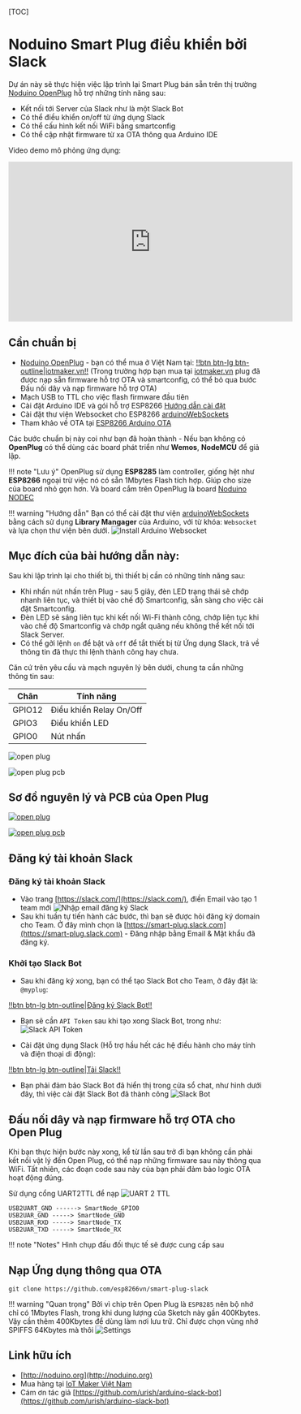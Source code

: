 [TOC]
# Noduino Smart Plug điều khiển bởi Slack

Dự án này sẽ thực hiện việc lập trình lại Smart Plug bán sẵn trên thị trường [Noduino OpenPlug](http://noduino.org) hỗ trợ những tính năng sau:

- Kết nối tới Server của Slack như là một Slack Bot 
- Có thể điều khiển on/off từ ứng dụng Slack 
- Có thể cấu hình kết nối WiFi bằng smartconfig
- Có thể cập nhật firmware từ xa OTA thông qua Arduino IDE

Video demo mô phỏng ứng dụng: 

<iframe width="560" height="315" src="https://www.youtube.com/embed/hjNZVuSrc7c" frameborder="0" allowfullscreen></iframe>

## Cần chuẩn bị
- [Noduino OpenPlug](http://noduino.org) - bạn có thể mua ở Việt Nam tại: [!!btn btn-lg btn-outline|iotmaker.vn!!](https://iotmaker.vn) (Trong trường hợp bạn mua tại [iotmaker.vn](https://iotmaker.vn) plug đã được nạp sẵn firmware hỗ trợ OTA và smartconfig, có thể bỏ qua bước Đấu nối dây và nạp firmware hỗ trợ OTA)
- Mạch USB to TTL cho việc flash firmware đầu tiên 
- Cài đặt Arduino IDE và gói hỗ trợ ESP8266 [Hướng dẫn cài đặt](../basic/install.md)
- Cài đặt thư viện Websocket cho ESP8266 [arduinoWebSockets](https://github.com/Links2004/arduinoWebSockets)
- Tham khảo về OTA tại [ESP8266 Arduino OTA](../ota/arduino-fota.md)

Các bước chuẩn bị này coi như bạn đã hoàn thành - Nếu bạn không có **OpenPlug** có thể dùng các board phát triển như **Wemos**, **NodeMCU** để giả lập.

!!! note "Lưu ý"
    OpenPlug sử dụng **ESP8285** làm controller, giống hệt như **ESP8266** ngoại trừ việc nó có sẵn 1Mbytes Flash tích hợp. Giúp cho size của board nhỏ gọn hơn. Và board cắm trên OpenPlug là board [Noduino NODEC](https://iotmaker.vn/wireless/wi-fi/nodec/)

!!! warning "Hướng dẫn" 
    Bạn có thể cài đặt thư viện [arduinoWebSockets](https://github.com/Links2004/arduinoWebSockets) bằng cách sử dụng **Library Mangager** của Arduino, với từ khóa: `Websocket` và lựa chọn thư viện bên dưới.
    ![Install Arduino Websocket](images/openplug/lib-man.png)

## Mục đích của bài hướng dẫn này:

Sau khi lập trình lại cho thiết bị, thì thiết bị cần có những tính năng sau:

- Khi nhấn nút nhấn trên Plug - sau 5 giây, đèn LED trạng thái sẽ chớp nhanh liên tục, và thiết bị vào chế độ Smartconfig, sẵn sàng cho việc cài đặt Smartconfig. 
- Đèn LED sẽ sáng liên tục khi kết nối Wi-Fi thành công, chớp liên tục khi vào chế độ Smartconfig và chớp ngắt quãng nếu không thể kết nối tới Slack Server. 
- Có thể gởi lệnh `on` để bật và `off` để tắt thiết bị từ Ứng dụng Slack, trả về thông tin đã thực thi lệnh thành công hay chưa.

Căn cứ trên yêu cầu và mạch nguyên lý bên dưới, chung ta cần những thông tin sau: 

| Chân   | Tính năng               |
|--------|-------------------------|
| GPIO12 | Điều khiển Relay On/Off |
| GPIO3  | Điều khiển LED          |
| GPIO0  | Nút nhấn                |



![open plug](images/open-plug.jpg)

![open plug pcb](images/open-plug-pcb.jpg)

## Sơ đồ nguyên lý và PCB của Open Plug 

[![open plug](images/open-plug-sch.png)](images/open-plug-sch.png)

[![open plug pcb](images/open-plug-pcb1.png)](images/open-plug-pcb1.png)

## Đăng ký tài khoản Slack 

### Đăng ký tài khoản Slack

- Vào trang [https://slack.com/](https://slack.com/), điền Email vào tạo 1 team mới
![Nhập email đăng ký Slack](images/openplug/slack01.png)
- Sau khi tuần tự tiến hành các bước, thì bạn sẽ được hỏi đăng ký domain cho Team. Ở đây mình chọn là [https://smart-plug.slack.com](https://smart-plug.slack.com) - Đăng nhập bằng Email & Mật khẩu đã đăng ký. 

### Khởi tạo Slack Bot 

- Sau khi đăng ký xong, bạn có thể tạo Slack Bot cho Team, ở đây đặt là: `@myplug`:

[!!btn btn-lg btn-outline|Đăng ký Slack Bot!!](https://my.slack.com/services/new/bot)

- Bạn sẽ cần `API Token` sau khi tạo xong Slack Bot, trong như: 
![Slack API Token](images/openplug/slack-setup-ok.png)

- Cài đặt ứng dụng Slack (Hỗ trợ hầu hết các hệ điều hành cho máy tính và điện thoại di động):

[!!btn btn-lg btn-outline|Tải Slack!!](https://slack.com/downloads/osx) 

- Bạn phải đảm bảo Slack Bot đã hiển thị trong cửa sổ chat, như hình dưới đây, thì việc cài đặt Slack Bot đã thành công 
![Slack Bot](images/openplug/slack-bot.png)

## Đấu nối dây và nạp firmware hỗ trợ OTA cho Open Plug  

Khi bạn thực hiện bước này xong, kể từ lần sau trở đi bạn không cần phải kết nối vật lý đến Open Plug, có thể nạp những firmware sau này thông qua WiFi. Tất nhiên, các đoạn code sau này của bạn phải đảm bảo logic OTA hoạt động đúng.

Sử dụng cổng UART2TTL để nạp 
![UART 2 TTL](images/openplug/ft232.jpg)
```
USB2UART_GND ------> SmartNode_GPIO0
USB2UAR_GND -----> SmartNode_GND
USB2UAR_RXD -----> SmartNode_TX
USB2UAR_TXD -----> SmartNode_RX
```

!!! note "Notes"
    Hình chụp đấu đối thực tế sẽ được cung cấp sau

## Nạp Ứng dụng thông qua OTA 

```
git clone https://github.com/esp8266vn/smart-plug-slack
```

!!! warning "Quan trọng"
    Bởi vì chip trên Open Plug là `ESP8285` nên bộ nhớ chỉ có 1Mbytes Flash, trong khi dung lượng của Sketch này gần 400Kbytes. Vậy cần thêm 400Kbytes để dùng làm nơi lưu trữ. Chỉ được chọn vùng nhớ SPIFFS 64Kbytes mà thôi 
    ![Settings](images/openplug/settings.png)

## Link hữu ích  
- [http://noduino.org](http://noduino.org) 
- Mua hàng tại [IoT Maker Việt Nam](https://iotmaker.vn/wireless/wi-fi/noduino-esp8285-wifi-open-plug/)
- Cám ơn tác giả [https://github.com/urish/arduino-slack-bot](https://github.com/urish/arduino-slack-bot)
